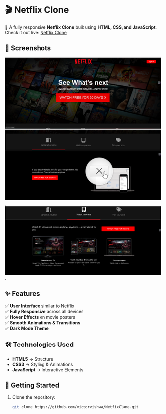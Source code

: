 # 🎬 Netflix Clone  

🚀 A fully responsive **Netflix Clone** built using **HTML, CSS, and JavaScript**.  
Check it out live: [Netflix Clone](https://victorvishwa.github.io/NetfixClone/)  

## 📸 Screenshots  
![Homepage](https://github.com/victorvishwa/NetfixClone/blob/main/Screenshot%202025-03-14%20073420.png)  
![](https://github.com/victorvishwa/NetfixClone/blob/main/Screenshot%202025-03-22%20114932.png).
![](https://github.com/victorvishwa/NetfixClone/blob/main/Screenshot%202025-03-22%20114949.png).
  

## ✨ Features  
✅ **User Interface** similar to Netflix  
✅ **Fully Responsive** across all devices  
✅ **Hover Effects** on movie posters  
✅ **Smooth Animations & Transitions**  
✅ **Dark Mode Theme**  

## 🛠️ Technologies Used  
- **HTML5** → Structure  
- **CSS3** → Styling & Animations  
- **JavaScript** → Interactive Elements  

## 🚀 Getting Started  
1. Clone the repository:  
   ```sh
   git clone https://github.com/victorvishwa/NetfixClone.git
